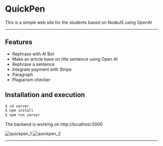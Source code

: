 # QuickPen
This is a simple web site for the students based on NodeJS using OpenAI

---

## Features
- Rephrase with AI Bot 
- Make an article base on title sentence using Open AI
- Rephrase a sentence
- Integrate payment with Stripe
- Paragraph
- Plagiarism checker

## Installation and execution

```bash
$ cd server
$ npm install
$ npm run server
```
The backend is working on http://localhost:5000

![quickpen_1](https://github.com/venus066/easysay/assets/118212913/a07ca551-fdc1-4f49-8814-e80bbf2aa52c)
![quickpen_2](https://github.com/venus066/easysay/assets/118212913/0f41c807-4cf9-4637-b1e6-01c7f37fdad5)

---
